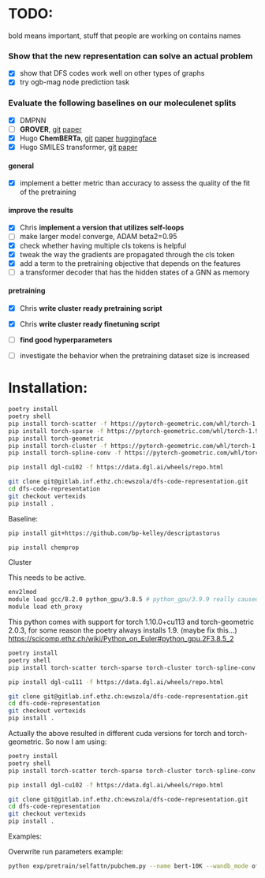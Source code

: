 # TODO: 
bold means important, stuff that people are working on contains names

### Show that the new representation can solve an actual problem
- [x] show that DFS codes work well on other types of graphs 
- [x] try ogb-mag node prediction task 

### Evaluate the following baselines on our moleculenet splits
- [x] DMPNN
- [ ] **GROVER**, [git](https://github.com/tencent-ailab/grover) [paper](https://arxiv.org/abs/2007.02835)
- [x] Hugo **ChemBERTa**, [git](https://github.com/seyonechithrananda/bert-loves-chemistry) [paper](https://arxiv.org/abs/2010.09885) [huggingface](https://huggingface.co/seyonec/ChemBERTa-zinc-base-v1)
- [x] Hugo SMILES transformer, [git](https://github.com/DSPsleeporg/smiles-transformer) [paper](https://arxiv.org/abs/1911.04738)

#### general 
- [x] implement a better metric than accuracy to assess the quality of the fit of the pretraining 
#### improve the results
- [x] Chris **implement a version that utilizes self-loops**
- [ ] make larger model converge, ADAM beta2=0.95
- [x] check whether having multiple cls tokens is helpful
- [x] tweak the way the gradients are propagated through the cls token 
- [x] add a term to the pretraining objective that depends on the features  
- [ ] a transformer decoder that has the hidden states of a GNN as memory
#### pretraining 
- [x] Chris **write cluster ready pretraining script**
- [x] Chris **write cluster ready finetuning script** 
- [ ] **find good hyperparameters**  
- [ ] investigate the behavior when the pretraining dataset size is increased


# Installation:

```bash
poetry install
poetry shell
pip install torch-scatter -f https://pytorch-geometric.com/whl/torch-1.9.0+cu102.html
pip install torch-sparse -f https://pytorch-geometric.com/whl/torch-1.9.0+cu102.html
pip install torch-geometric
pip install torch-cluster -f https://pytorch-geometric.com/whl/torch-1.9.0+cu102.html
pip install torch-spline-conv -f https://pytorch-geometric.com/whl/torch-1.9.0+cu102.html

pip install dgl-cu102 -f https://data.dgl.ai/wheels/repo.html

git clone git@gitlab.inf.ethz.ch:ewszola/dfs-code-representation.git
cd dfs-code-representation
git checkout vertexids
pip install . 
```

Baseline:

```bash
pip install git+https://github.com/bp-kelley/descriptastorus

pip install chemprop
```

Cluster 

This needs to be active.
```bash
env2lmod
module load gcc/8.2.0 python_gpu/3.8.5 # python_gpu/3.9.9 really caused only trouble ...
module load eth_proxy
```
This python comes with support for torch 1.10.0+cu113 and torch-geometric 2.0.3, for some reason the poetry always installs 1.9. (maybe fix this...)
https://scicomp.ethz.ch/wiki/Python_on_Euler#python_gpu.2F3.8.5_2
```bash
poetry install
poetry shell
pip install torch-scatter torch-sparse torch-cluster torch-spline-conv torch-geometric -f https://data.pyg.org/whl/torch-1.9.0+cu111.html

pip install dgl-cu111 -f https://data.dgl.ai/wheels/repo.html

git clone git@gitlab.inf.ethz.ch:ewszola/dfs-code-representation.git
cd dfs-code-representation
git checkout vertexids
pip install . 
```
Actually the above resulted in different cuda versions for torch and torch-geometric. So now I am using:
```bash
poetry install
poetry shell
pip install torch-scatter torch-sparse torch-cluster torch-spline-conv torch-geometric -f https://data.pyg.org/whl/torch-1.9.0+cu102.html

pip install dgl-cu102 -f https://data.dgl.ai/wheels/repo.html

git clone git@gitlab.inf.ethz.ch:ewszola/dfs-code-representation.git
cd dfs-code-representation
git checkout vertexids
pip install . 
```



Examples:

Overwrite run parameters example:

```bash
python exp/pretrain/selfattn/pubchem.py --name bert-10K --wandb_mode offline --overwrite '{"training" : {"n_epochs" : 1}, "data" : {"n_iter_per_split" : 2}}'
```
